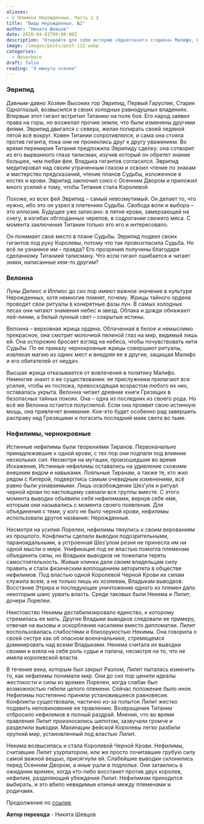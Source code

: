 ```yaml
---
aliases: 
- ⟪ Племена Нерожденных. Часть 2 ⟫
title: "Виды Нерожденных. №2"
author: "Никита Шевцов"
date: 2020-04-01T09:00:00Z
description: "Откройте для себя историю «Одноглазого старика» Малифо, Еврипида, и его союза с Осенним двором, чтобы сделать Титанию королевой. Узнайте, как он получил беспрецедентное знание, медитируя на свой отсутствующий глаз и читая знаки судьбы в костях и крови. Исследуйте леденящую кровь истину о том, что свобода выбора — всего лишь иллюзия."
image: /images/posts/post-112.webp
categories:
  - Neverborn
draft: false
reading: "4 минуты чтения"
---
```


### Эврипид

Давным-давно Хозяин Высоких гор Эврипид, Первый Гаруспик, Старик Одноглазый, возвысился в своих холодных равнодушных владениях. Впервые этот гигант встретил Титанию на поле боя. Его народ заявил права на горы, но возжелал прочие земли, что были изменены другими феями. Эврипид двигался с севера, желая попирать своей ледяной пятой всё вокруг. Ковен Титании сопротивлялся, и сама она стояла против гиганта, пока они не прониклись друг к другу уважением. Во время перемирия Титания предложила Эврипиду сделку: она сотворит из его вырванного глаза талисман, изучив который он обретет знание большее, чем любая фея. Владыка гигантов согласился. Эврипид медитировал над своим утраченным глазом и освоил чтение по знакам и мастерство предсказаний, чтение планов Судьбы, изложенное в костях и крови. Эврипид заключил союз с Осенним Двором и приложил много усилий к тому, чтобы Титания стала Королевой.

Похоже, из всех фей Эврипид – самый невозмутимый. Он делает то, что нужно, ибо это он узрел в плетениях Судьбы. Свобода воли и выбора – это иллюзия. Будущее уже записано: в пятне крови, замерзающей на снегу, в изгибах обглоданных черепов, в содрогании свежего мяса. С момента заключения Титании только это его и интересовало.

Он понимает свое место в плане Судьбы. Эврипид подвел своих гигантов под руку Королевы, потому что так провозгласила Судьба. Но всё ли узнанное им – правда? Его прозрения получены благодаря сделанному Титанией талисману. Что если гигант ошибается и читает знаки, написанные кем-то другим?

### Велонна

Луны Делиос и Иллиос до сих пор имеют важное значение в культуре Нерожденных, хотя немногие помнят, почему. Жрицы тайного ордена проводят свои ритуалы в конкретные фазы лун. В самых холодных лесах они читают знамения небес и звезд. Облака и дожди обнажают лей-линии, а белый лунный свет – сокрытые истины.

Велонна – верховная жрица ордена. Облаченная в белое и немыслимо прекрасное, она смотрит молочной пеленой глаз на мир, видимый лишь ей. Она осторожно бросает взгляд на небеса, чтобы почувствовать нити Судьбы. По ее приказу чернокровные жрицы совершают ритуалы, извлекая магию из одних мест и внедряя ее в другие, защищая Малифо и его обитателей от неудач.

Высшая жрица отказывается от вовлечения в политику Малифо. Немногие знают о ее существовании: ее прислужники прилагают все усилия, чтобы их госпожа, превосходящая возрастом любого их них, оставалась укрыта. Велонна читает древние книги Грезящих в безопасных тайных покоях. Она – одна из последних из своего рода. Но всё же Велонна остается полуслепой. Если она проявит свою истинную мощь, она привлечет внимание. Кое-кто будет особенно рад завершить расправу над Грезящими и погасить последний маяк света во тьме.

### Нефилимы, чернокровные

Истинные нефилимы были творениями Тиранов. Первоначально принадлежавшие к одной крови, с тех пор они подпали под влияние нескольких сил. Несмотря на мутации, произошедшие во время Искажения, Истинные нефилимы оставались на удивление схожими внешним видом и навыками. Лояльные Тиранам, а также те, кто жил рядом с Китерой, подверглись самым очевидным изменениям, всё равно были узнаваемыми. Лишь освобождение Шез’ула и ритуал черной крови по настоящему связали все группы вместе. С этого момента выводки объявили себя нефилимами, вернув себе имя, которым они назывались с момента своего появления. Для объединения с теми, у кого не было черной крови, нефилимы использовали другое название: Нерожденные.

Несмотря на усилия Лорелеи, нефилимы тянулись к своим верованиям из прошлого. Конфликты сделали выводки подозрительными, параноидальными, а устроенная Шез’улом резня не принесла им ни одной мысли о мире. Унификация под ее властью помогла племенам объединить силы, но Владыки выводков не пожелали терять самостоятельность. Живые клинки дали своим владельцам силу править и стали физическим воплощением авторитета в обществе нефилимов. Под властью одной Королевой Черной Крови их силам служила всем, а не только лишь их хозяевам, Владыкам выводков. Восстание Этрира и последующее уничтожение одного из племен дало некоторым шанс урвать власть. Среди таковых были Некима и Лилит, дочери Лорелеи.

Неистовство Некимы дестабилизировало единство, к которому стремилась ее мать. Другие Владыки выводков следовали ее примеру, отвечая на вызовы и оскорбления насилием вместо дипломатии. Лилит воспользовалась слабостями и близорукостью Некимы. Она говорила о своей сестре как об опасном военачальнике, стремящемся доминировать над всеми Владыками. Некима считала их выводки своими и взяла на себя роль судьи и палача, несмотря на то, что не имела королевской власти.

В течение века, которым был закрыт Разлом, Лилит пыталась изменить то, как нефилимы понимали мир. Они до сих пор ценили идеалы жестокости и силы из времен Лорелеи, когда слабак был возможностью гибели целого племени. Сейчас положение было иное. Нефилимы постепенно приняли установившееся равновесие. Конфликты существовали, частично из-за попыток Лилит жестко подавить неповиновение ее правлению. Возвращение Титании отбросило нефилимов в полный раздрай. Мнения, что во время правления Лилит произносились шепотом, зазвучали громче и разделили выводки. Махинации фейской Королевы легко разбили хрупкий мир, установленный под властью Лилит.

Некима возвысилась и стала Королевой Черной Крови. Нефилимы, считавшие Лилит узурпатором, или же просто почитавшие грубую силу самой важной вещью, присягнули ей. Слабейшие выводки склонились перед Осенним Двором, а иные ушли в подполье. Они затаились в ожидании времен, когда кто-либо восстанет против двух королев, нефилим, разделяющий убеждения Лилит. Нефилимам приходится выбирать, и это вбило невидимые клинья между племенами и родичами.


Продолжение по [ссылке](http://malifaux.vercel.app/posts/post-113).


**Автор перевода** - Никита Шевцов


